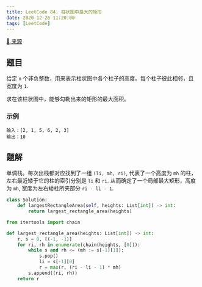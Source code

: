 ```yaml
---
title: LeetCode 84. 柱状图中最大的矩形
date: 2020-12-26 11:20:00
tags: [LeetCode]
---
```


[:link: 来源](https://leetcode-cn.com/problems/largest-rectangle-in-histogram/)

## 题目

给定 `n` 个非负整数，用来表示柱状图中各个柱子的高度。每个柱子彼此相邻，且宽度为 `1`.

求在该柱状图中，能够勾勒出来的矩形的最大面积。

### 示例

```raw
输入：[2, 1, 5, 6, 2, 3]
输出：10
```

<!-- more -->

## 题解

单调栈。每次出栈都对应找到了一组 `(li, mh, ri)`, 代表了一个高度为 `mh` 的柱，左右最近矮于它的柱的索引分别是 `li` 和 `ri`. 从而确定了一个局部最大矩形，高度为 `mh`, 宽度为左右矮柱所夹部分 `ri - li - 1`.

```python
class Solution:
    def largestRectangleArea(self, heights: List[int]) -> int:
        return largest_rectangle_area(heights)

from itertools import chain

def largest_rectangle_area(heights: List[int]) -> int:
    r, s = 0, [(-1, -1)]
    for ri, rh in enumerate(chain(heights, [0])):
        while s and rh <= (mh := s[-1][1]):
            s.pop()
            li = s[-1][0]
            r = max(r, (ri - li - 1) * mh)
        s.append((ri, rh))
    return r
```

